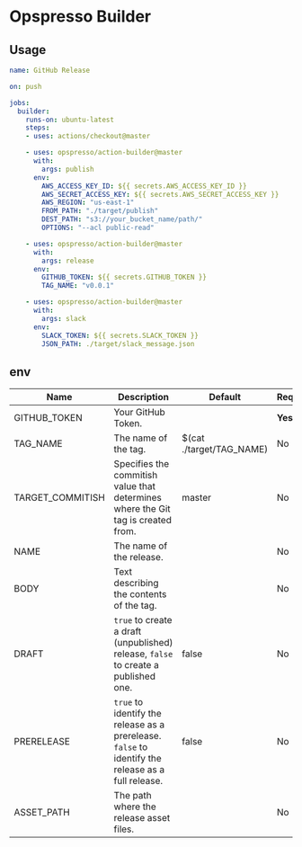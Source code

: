 # Opspresso Builder

## Usage

```yaml
name: GitHub Release

on: push

jobs:
  builder:
    runs-on: ubuntu-latest
    steps:
    - uses: actions/checkout@master

    - uses: opspresso/action-builder@master
      with:
        args: publish
      env:
        AWS_ACCESS_KEY_ID: ${{ secrets.AWS_ACCESS_KEY_ID }}
        AWS_SECRET_ACCESS_KEY: ${{ secrets.AWS_SECRET_ACCESS_KEY }}
        AWS_REGION: "us-east-1"
        FROM_PATH: "./target/publish"
        DEST_PATH: "s3://your_bucket_name/path/"
        OPTIONS: "--acl public-read"

    - uses: opspresso/action-builder@master
      with:
        args: release
      env:
        GITHUB_TOKEN: ${{ secrets.GITHUB_TOKEN }}
        TAG_NAME: "v0.0.1"

    - uses: opspresso/action-builder@master
      with:
        args: slack
      env:
        SLACK_TOKEN: ${{ secrets.SLACK_TOKEN }}
        JSON_PATH: ./target/slack_message.json
```

## env

Name | Description | Default | Required
---- | ----------- | ------- | --------
GITHUB_TOKEN | Your GitHub Token. | | **Yes**
TAG_NAME | The name of the tag. | $(cat ./target/TAG_NAME) | No
TARGET_COMMITISH | Specifies the commitish value that determines where the Git tag is created from. | master | No
NAME | The name of the release. | | No
BODY | Text describing the contents of the tag. | | No
DRAFT | `true` to create a draft (unpublished) release, `false` to create a published one. | false | No
PRERELEASE | `true` to identify the release as a prerelease. `false` to identify the release as a full release. | false | No
ASSET_PATH | The path where the release asset files. | | No
